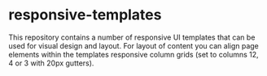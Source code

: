 responsive-templates
====================

This repository contains a number of responsive UI templates that can be used for visual design and layout. For layout of content you can align page elements within the templates responsive column grids (set to columns 12, 4 or 3 with 20px gutters).
